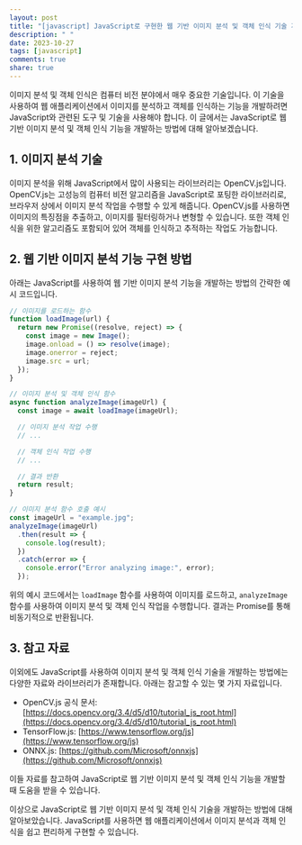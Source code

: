 ```yaml
---
layout: post
title: "[javascript] JavaScript로 구현한 웹 기반 이미지 분석 및 객체 인식 기술 개발 방법"
description: " "
date: 2023-10-27
tags: [javascript]
comments: true
share: true
---
```


이미지 분석 및 객체 인식은 컴퓨터 비전 분야에서 매우 중요한 기술입니다. 이 기술을 사용하여 웹 애플리케이션에서 이미지를 분석하고 객체를 인식하는 기능을 개발하려면 JavaScript와 관련된 도구 및 기술을 사용해야 합니다. 이 글에서는 JavaScript로 웹 기반 이미지 분석 및 객체 인식 기능을 개발하는 방법에 대해 알아보겠습니다.

## 1. 이미지 분석 기술

이미지 분석을 위해 JavaScript에서 많이 사용되는 라이브러리는 OpenCV.js입니다. OpenCV.js는 고성능의 컴퓨터 비전 알고리즘을 JavaScript로 포팅한 라이브러리로, 브라우저 상에서 이미지 분석 작업을 수행할 수 있게 해줍니다. OpenCV.js를 사용하면 이미지의 특징점을 추출하고, 이미지를 필터링하거나 변형할 수 있습니다. 또한 객체 인식을 위한 알고리즘도 포함되어 있어 객체를 인식하고 추적하는 작업도 가능합니다.

## 2. 웹 기반 이미지 분석 기능 구현 방법

아래는 JavaScript를 사용하여 웹 기반 이미지 분석 기능을 개발하는 방법의 간략한 예시 코드입니다.

```javascript
// 이미지를 로드하는 함수
function loadImage(url) {
  return new Promise((resolve, reject) => {
    const image = new Image();
    image.onload = () => resolve(image);
    image.onerror = reject;
    image.src = url;
  });
}

// 이미지 분석 및 객체 인식 함수
async function analyzeImage(imageUrl) {
  const image = await loadImage(imageUrl);

  // 이미지 분석 작업 수행
  // ...

  // 객체 인식 작업 수행
  // ...

  // 결과 반환
  return result;
}

// 이미지 분석 함수 호출 예시
const imageUrl = "example.jpg";
analyzeImage(imageUrl)
  .then(result => {
    console.log(result);
  })
  .catch(error => {
    console.error("Error analyzing image:", error);
  });
```

위의 예시 코드에서는 `loadImage` 함수를 사용하여 이미지를 로드하고, `analyzeImage` 함수를 사용하여 이미지 분석 및 객체 인식 작업을 수행합니다. 결과는 Promise를 통해 비동기적으로 반환됩니다.

## 3. 참고 자료

이외에도 JavaScript를 사용하여 이미지 분석 및 객체 인식 기술을 개발하는 방법에는 다양한 자료와 라이브러리가 존재합니다. 아래는 참고할 수 있는 몇 가지 자료입니다.

- OpenCV.js 공식 문서: [https://docs.opencv.org/3.4/d5/d10/tutorial_js_root.html](https://docs.opencv.org/3.4/d5/d10/tutorial_js_root.html)
- TensorFlow.js: [https://www.tensorflow.org/js](https://www.tensorflow.org/js)
- ONNX.js: [https://github.com/Microsoft/onnxjs](https://github.com/Microsoft/onnxjs)

이들 자료를 참고하여 JavaScript로 웹 기반 이미지 분석 및 객체 인식 기능을 개발할 때 도움을 받을 수 있습니다.

이상으로 JavaScript로 웹 기반 이미지 분석 및 객체 인식 기술을 개발하는 방법에 대해 알아보았습니다. JavaScript를 사용하면 웹 애플리케이션에서 이미지 분석과 객체 인식을 쉽고 편리하게 구현할 수 있습니다.